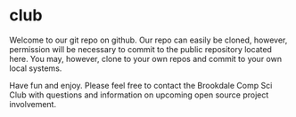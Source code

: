 club
====
Welcome to our git repo on github. Our repo can easily be cloned, however, permission will be necessary to commit to the public repository located here. You may, however, clone to your own repos and commit to your own local systems.

Have fun and enjoy. Please feel free to contact the Brookdale Comp Sci Club with questions and information on upcoming open source project involvement.

